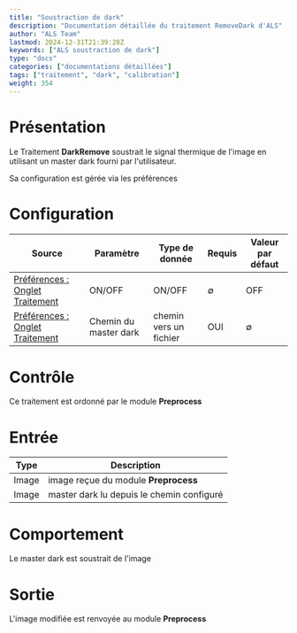 ```yaml
---
title: "Soustraction de dark"
description: "Documentation détaillée du traitement RemoveDark d'ALS"
author: "ALS Team"
lastmod: 2024-12-31T21:39:28Z
keywords: ["ALS soustraction de dark"]
type: "docs"
categories: ["documentations détaillées"]
tags: ["traitement", "dark", "calibration"]
weight: 354
---
```


# Présentation

Le Traitement **DarkRemove** soustrait le signal thermique de l'image en utilisant un master dark
fourni par l'utilisateur.

Sa configuration est gérée via les préférences

# Configuration


| Source                                                                         | Paramètre             | Type de donnée         | Requis | Valeur par défaut     |
|--------------------------------------------------------------------------------|-----------------------|------------------------|--------|-----------------------|
| [Préférences : Onglet Traitement](../../../userguide/preferences/processing/#dark-remove) | ON/OFF                | ON/OFF                 | ∅      | OFF                   |
| [Préférences : Onglet Traitement](../../../userguide/preferences/processing/#dark-remove) | Chemin du master dark | chemin vers un fichier | OUI    | ∅ |  

# Contrôle

Ce traitement est ordonné par le module **Preprocess**

# Entrée

| Type  | Description                               |
|-------|-------------------------------------------|
| Image | image reçue du module **Preprocess**      |
| Image | master dark lu depuis le chemin configuré |


# Comportement

Le master dark est soustrait de l'image

# Sortie

L'image modifiée est renvoyée au module **Preprocess**
